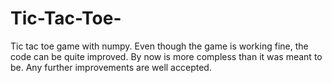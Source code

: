 # Tic-Tac-Toe-

Tic tac toe game with numpy. Even though the game is working fine, the code can be quite improved. By now is more compless than it was meant to be. Any further improvements are well accepted.
